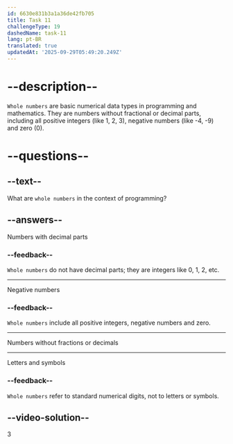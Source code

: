 ```yaml
---
id: 6630e831b3a1a36de42fb705
title: Task 11
challengeType: 19
dashedName: task-11
lang: pt-BR
translated: true
updatedAt: '2025-09-29T05:49:20.249Z'
---
```


# --description--

`Whole numbers` are basic numerical data types in programming and mathematics. They are numbers without fractional or decimal parts, including all positive integers (like 1, 2, 3), negative numbers (like -4, -9) and zero (0).

# --questions--

## --text--

What are `whole numbers` in the context of programming?

## --answers--

Numbers with decimal parts

### --feedback--

`Whole numbers` do not have decimal parts; they are integers like 0, 1, 2, etc.

---

Negative numbers

### --feedback--

`Whole numbers` include all positive integers, negative numbers and zero.

---

Numbers without fractions or decimals

---

Letters and symbols

### --feedback--

`Whole numbers` refer to standard numerical digits, not to letters or symbols.

## --video-solution--

3
